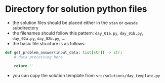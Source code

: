 #  Directory for solution python files

- the solution files should be placed either in the `stan` or `qwesda` subdirectory
- the filenames should follow this pattern: `day_01a.py`, `day_01b.py`, `day_02a.py`, `day_02b.py`, ...
- the basic file structure is as follows:

```python
def get_problem_answer(input_data: list[str]) -> str:
    # data processing here

    return ''
```
- you can copy the solution template from `src/solutions/day_template.py`
